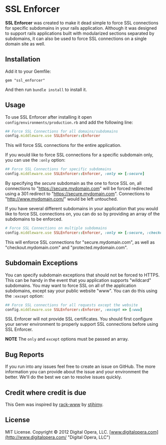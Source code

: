 # SSL Enforcer

**SSL Enforcer** was created to make it dead simple to force SSL connections for specific subdomains in your rails application.  Although it was designed to support rails applications built with modularized sections separated by subdomains, it can also be used to force SSL connections on a single domain site as well.

## Installation

Add it to your Gemfile:

`gem "ssl_enforcer"`

And then run `bundle install` to install it.

## Usage

To use SSL Enforcer after installing it open `config/environments/production.rb` and add the following line:

```rb
## Force SSL Connections for all domains/subdomains
config.middleware.use SSLEnforcer::Enforcer
```

This will force SSL connections for the entire application.

If you would like to force SSL connections for a specific subdomain only, you can use the `:only` option:

```rb
## Force SSL Connections for specific subdomains
config.middleware.use SSLEnforcer::Enforcer, :only => [:secure]
```

By specifying the *secure* subdomain as the one to force SSL on, all connections to "https://secure.mydomain.com" will be forced redirected using a 301 redirect to "https://secure.mydomain.com".  Connections to "http://www.mydomain.com/" would be left untouched.

If you have several different subdomains in your application that you would like to force SSL connections on, you can do so by providing an array of the subdomains to be enforced.

```rb
# Force SSL Connections on multiple subdomains
config.middleware.use SSLEnforcer::Enforcer, :only => [:secure, :checkout, :protected]
```

This will enforce SSL connections for "secure.mydomain.com", as well as "checkout.mydomain.com" and "protected.mydomain.com".

## Subdomain Exceptions

You can specify subdomain exceptions that should not be forced to HTTPS.  This can be handy in the event that you application supports "wildcard" subdomains.  You may want to force SSL
on all of the application subdomains, except say your public website "www".  You can do this using the `:except` option:

```rb
## Force SSL connections for all requests except the website
config.middleware.use SSLEnforcer::Enforcer, :except => [:www]
```

SSL Enforcer will not provide SSL certificates.  You should first configure your server environment to properly support SSL connections before using SSL Enforcer.

**NOTE** The `only` and `except` options must be passed an array.

## Bug Reports

If you run into any issues feel free to create an issue on GitHub.  The more information you can provide about the issue and your environment the better.  We'll do the best we can to resolve issues quickly.

## Credit where credit is due

This Gem was inspired by [rack-www](https://github.com/stjhimy/rack-www/ "rack-www") by [stjhimy](https://github.com/stjhimy/ "Jhimy Fernandes Villar").

## License

MIT License. Copyright &copy; 2012 Digital Opera, LLC.  [www.digitalopera.com](http://www.digitalopera.com/ "Digital Opera, LLC")